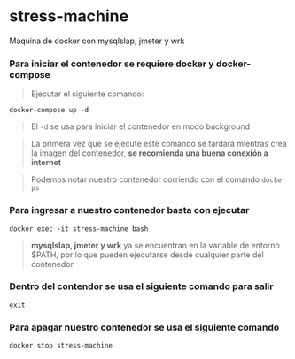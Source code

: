 # stress-machine
Máquina de docker con mysqlslap, jmeter y wrk

### Para iniciar el contenedor se requiere docker y docker-compose
> Ejecutar el siguiente comando:

`docker-compose up -d`

> El `-d` se usa para iniciar el contenedor en modo background

> La primera vez que se ejecute este comando se tardará mientras crea la imagen del contenedor, **se recomienda una buena conexión a internet**

> Podemos notar nuestro contenedor corriendo con el comando `docker ps`

### Para ingresar a nuestro contenedor basta con ejecutar

`docker exec -it stress-machine bash`

> **mysqlslap, jmeter y wrk** ya se encuentran en la variable de entorno $PATH, por lo que pueden ejecutarse desde cualquier parte del contenedor

### Dentro del contendor se usa el siguiente comando para salir

`exit`

### Para apagar nuestro contenedor se usa el siguiente comando

`docker stop stress-machine`
